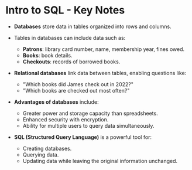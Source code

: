 # Intro to SQL - Key Notes

- **Databases** store data in tables organized into rows and columns.
- Tables in databases can include data such as:
  - **Patrons**: library card number, name, membership year, fines owed.
  - **Books**: book details.
  - **Checkouts**: records of borrowed books.

- **Relational databases** link data between tables, enabling questions like:
  - "Which books did James check out in 2022?"
  - "Which books are checked out most often?"

- **Advantages of databases** include:
  - Greater power and storage capacity than spreadsheets.
  - Enhanced security with encryption.
  - Ability for multiple users to query data simultaneously.

- **SQL (Structured Query Language)** is a powerful tool for:
  - Creating databases.
  - Querying data.
  - Updating data while leaving the original information unchanged.
